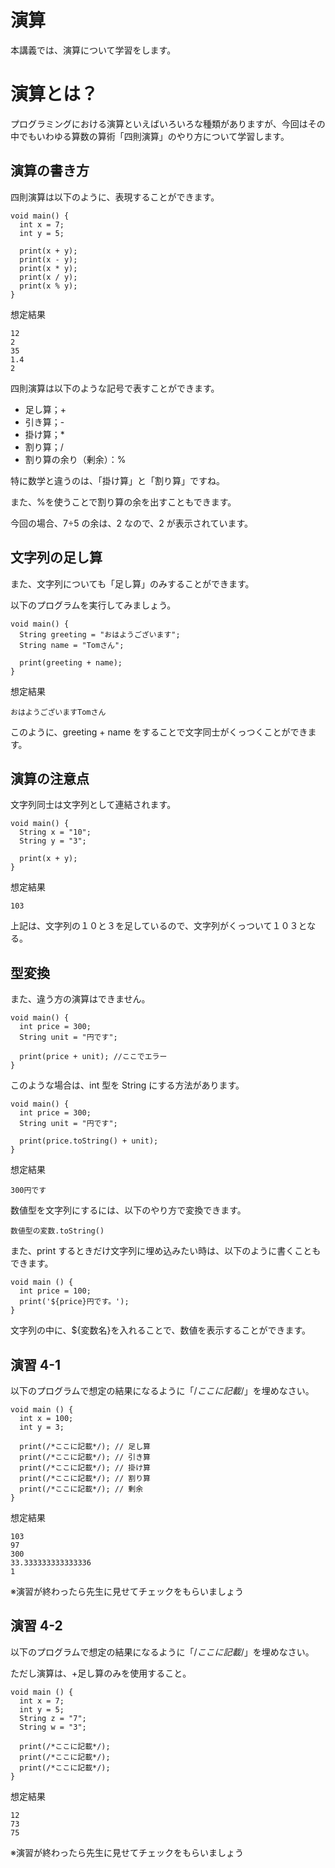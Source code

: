 # 演算

本講義では、演算について学習をします。

# 演算とは？

プログラミングにおける演算といえばいろいろな種類がありますが、今回はその中でもいわゆる算数の算術「四則演算」のやり方について学習します。

## 演算の書き方

四則演算は以下のように、表現することができます。

```
void main() {
  int x = 7;
  int y = 5;

  print(x + y);
  print(x - y);
  print(x * y);
  print(x / y);
  print(x % y);
}
```

想定結果

```
12
2
35
1.4
2
```

四則演算は以下のような記号で表すことができます。

- 足し算；+
- 引き算；-
- 掛け算；\*
- 割り算；/
- 割り算の余り（剰余）：%

特に数学と違うのは、「掛け算」と「割り算」ですね。

また、%を使うことで割り算の余を出すこともできます。

今回の場合、7÷5 の余は、2 なので、2 が表示されています。

## 文字列の足し算

また、文字列についても「足し算」のみすることができます。

以下のプログラムを実行してみましょう。

```
void main() {
  String greeting = "おはようございます";
  String name = "Tomさん";

  print(greeting + name);
}
```

想定結果

```
おはようございますTomさん
```

このように、greeting + name をすることで文字同士がくっつくことができます。

## 演算の注意点

文字列同士は文字列として連結されます。

```
void main() {
  String x = "10";
  String y = "3";

  print(x + y);
}
```

想定結果

```
103
```

上記は、文字列の１０と３を足しているので、文字列がくっついて１０３となる。

## 型変換

また、違う方の演算はできません。

```
void main() {
  int price = 300;
  String unit = "円です";

  print(price + unit); //ここでエラー
}
```

このような場合は、int 型を String にする方法があります。

```
void main() {
  int price = 300;
  String unit = "円です";

  print(price.toString() + unit);
}
```

想定結果

```
300円です
```

数値型を文字列にするには、以下のやり方で変換できます。

```
数値型の変数.toString()
```

また、print するときだけ文字列に埋め込みたい時は、以下のように書くこともできます。

```
void main () {
  int price = 100;
  print('${price}円です。');
}
```

文字列の中に、${変数名}を入れることで、数値を表示することができます。

## 演習 4-1

以下のプログラムで想定の結果になるように「/_ここに記載_/」を埋めなさい。

```
void main () {
  int x = 100;
  int y = 3;

  print(/*ここに記載*/); // 足し算
  print(/*ここに記載*/); // 引き算
  print(/*ここに記載*/); // 掛け算
  print(/*ここに記載*/); // 割り算
  print(/*ここに記載*/); // 剰余
}
```

想定結果

```
103
97
300
33.333333333333336
1
```

※演習が終わったら先生に見せてチェックをもらいましょう

## 演習 4-2

以下のプログラムで想定の結果になるように「/_ここに記載_/」を埋めなさい。

ただし演算は、+足し算のみを使用すること。

```
void main () {
  int x = 7;
  int y = 5;
  String z = "7";
  String w = "3";

  print(/*ここに記載*/);
  print(/*ここに記載*/);
  print(/*ここに記載*/);
}
```

想定結果

```
12
73
75
```

※演習が終わったら先生に見せてチェックをもらいましょう
